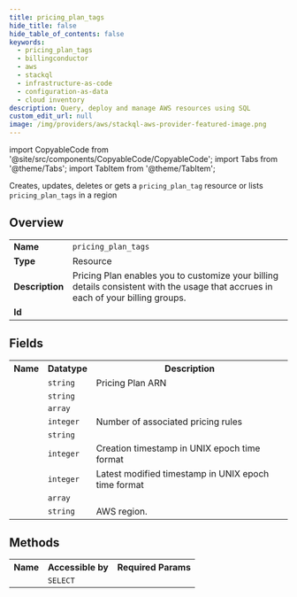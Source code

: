 ```yaml
---
title: pricing_plan_tags
hide_title: false
hide_table_of_contents: false
keywords:
  - pricing_plan_tags
  - billingconductor
  - aws
  - stackql
  - infrastructure-as-code
  - configuration-as-data
  - cloud inventory
description: Query, deploy and manage AWS resources using SQL
custom_edit_url: null
image: /img/providers/aws/stackql-aws-provider-featured-image.png
---
```


import CopyableCode from '@site/src/components/CopyableCode/CopyableCode';
import Tabs from '@theme/Tabs';
import TabItem from '@theme/TabItem';

Creates, updates, deletes or gets a <code>pricing_plan_tag</code> resource or lists <code>pricing_plan_tags</code> in a region

## Overview
<table><tbody>
<tr><td><b>Name</b></td><td><code>pricing_plan_tags</code></td></tr>
<tr><td><b>Type</b></td><td>Resource</td></tr>
<tr><td><b>Description</b></td><td>Pricing Plan enables you to customize your billing details consistent with the usage that accrues in each of your billing groups.</td></tr>
<tr><td><b>Id</b></td><td><CopyableCode code="aws.billingconductor.pricing_plan_tags" /></td></tr>
</tbody></table>

## Fields
<table><tbody><tr><th>Name</th><th>Datatype</th><th>Description</th></tr><tr><td><CopyableCode code="arn" /></td><td><code>string</code></td><td>Pricing Plan ARN</td></tr>
<tr><td><CopyableCode code="name" /></td><td><code>string</code></td><td></td></tr>
<tr><td><CopyableCode code="pricing_rule_arns" /></td><td><code>array</code></td><td></td></tr>
<tr><td><CopyableCode code="size" /></td><td><code>integer</code></td><td>Number of associated pricing rules</td></tr>
<tr><td><CopyableCode code="description" /></td><td><code>string</code></td><td></td></tr>
<tr><td><CopyableCode code="creation_time" /></td><td><code>integer</code></td><td>Creation timestamp in UNIX epoch time format</td></tr>
<tr><td><CopyableCode code="last_modified_time" /></td><td><code>integer</code></td><td>Latest modified timestamp in UNIX epoch time format</td></tr>
<tr><td><CopyableCode code="tags" /></td><td><code>array</code></td><td></td></tr>
<tr><td><CopyableCode code="region" /></td><td><code>string</code></td><td>AWS region.</td></tr>
</tbody></table>

## Methods

<table><tbody>
  <tr>
    <th>Name</th>
    <th>Accessible by</th>
    <th>Required Params</th>
  </tr>
  <tr>
    <td><CopyableCode code="view" /></td>
    <td><code>SELECT</code></td>
    <td><CopyableCode code="region" /></td>
  </tr>
</tbody></table>








